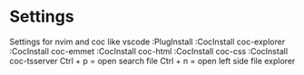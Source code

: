 # Settings
Settings for nvim and coc like vscode 
:PlugInstall
:CocInstall coc-explorer
:CocInstall coc-emmet
:CocInstall coc-html
:CocInstall coc-css
:CocInstall coc-tsserver
Ctrl + p = open search file
Ctrl + n = open left side file explorer
